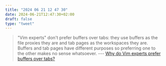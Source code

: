 ```yaml
---
title: "2024 06 21 12 47 30"
date: 2024-06-21T12:47:30+02:00
draft: false
type: "tweet"
---
```

> "Vim experts" don't prefer buffers over tabs: they use buffers as the file proxies they are and tab pages as the workspaces they are. Buffers and tab pages have different purposes so preferring one to the other makes no sense whatsoever. --- [Why do Vim experts prefer buffers over tabs?](https://stackoverflow.com/questions/26708822/why-do-vim-experts-prefer-buffers-over-tabs/26710166)
